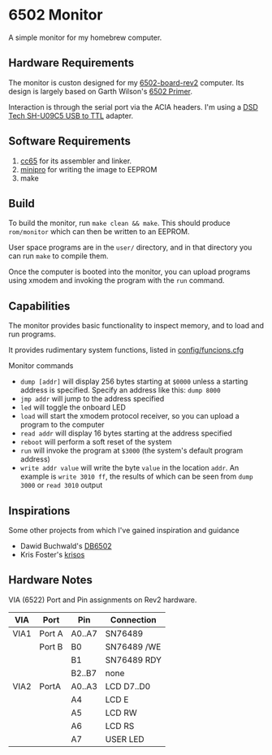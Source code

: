 # 6502 Monitor

A simple monitor for my homebrew computer. 


## Hardware Requirements

The monitor is custon designed for my [6502-board-rev2](https://github.com/jschlachet/6502-board-rev2) computer. Its design is largely based on Garth Wilson's [6502 Primer](https://wilsonminesco.com/6502primer/). 

Interaction is through the serial port via the ACIA headers.  I'm using a [DSD Tech SH-U09C5 USB to TTL](https://www.amazon.com/DSD-TECH-SH-U09C5-Converter-Support/dp/B07WX2DSVB) adapter.

## Software Requirements
1. [cc65](https://cc65.github.io) for its assembler and linker.
1. [minipro](https://gitlab.com/DavidGriffith/minipro) for writing the image to EEPROM
1. make

## Build

To build the monitor, run `make clean && make`. This should produce `rom/monitor` which can then be written to an EEPROM. 

User space programs are in the `user/` directory, and in that directory you can run `make` to compile them.

Once the computer is booted into the monitor, you can upload programs using xmodem and invoking the program with the `run` command.

## Capabilities

The monitor provides basic functionality to inspect memory, and to load and run programs.

It provides rudimentary system functions, listed in [config/funcions.cfg](config/funcions.cfg)

Monitor commands
* `dump [addr]` will display 256 bytes starting at `$0000` unless a starting address is specified. Specify an address like this: `dump 8000` 
* `jmp addr` will jump to the address specified
* `led` will toggle the onboard LED 
* `load` will start the xmodem protocol receiver, so you can upload a program to the computer
* `read addr` will display 16 bytes starting at the address specified 
* `reboot` will perform a soft reset of the system
* `run` will invoke the program at `$3000` (the system's default program address)
* `write addr value` will write the byte `value` in the location `addr`. An example is `write 3010 ff`, the results of which can be seen from `dump 3000` or `read 3010` output


## Inspirations

Some other projects from which I've gained inspiration and guidance

* Dawid Buchwald's [DB6502](https://github.com/dbuchwald/6502)
* Kris Foster's [krisos](https://github.com/transitorykris/krisos)


## Hardware Notes

VIA (6522) Port and Pin assignments on Rev2 hardware.

| VIA | Port | Pin | Connection |
| --- | ---- | --- | ---------- |
|VIA1|Port A|A0..A7|SN76489|
|    |Port B|B0    | SN76489 /WE|
|    |      |B1    | SN76489 RDY|
|    |      |B2..B7| none |
|VIA2|PortA|A0..A3| LCD D7..D0|
|    |     |A4    | LCD E     |
|    |     |A5    | LCD RW    |
|    |     |A6    | LCD RS    |
|    |     |A7    | USER LED  |

